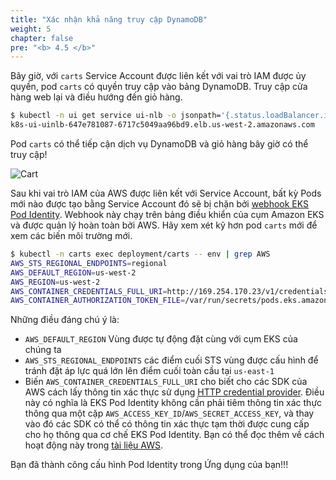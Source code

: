 ```yaml
---
title: "Xác nhận khả năng truy cập DynamoDB"
weight: 5
chapter: false
pre: "<b> 4.5 </b>"
---
```


Bây giờ, với `carts` Service Account được liên kết với vai trò IAM được ủy quyền, pod `carts` có quyền truy cập vào bảng DynamoDB. Truy cập cửa hàng web lại và điều hướng đến giỏ hàng.

```bash
$ kubectl -n ui get service ui-nlb -o jsonpath='{.status.loadBalancer.ingress[*].hostname}{"\n"}'
k8s-ui-uinlb-647e781087-6717c5049aa96bd9.elb.us-west-2.amazonaws.com
```

Pod `carts` có thể tiếp cận dịch vụ DynamoDB và giỏ hàng bây giờ có thể truy cập!

![Cart](../../../static/img/sample-app-screens/shopping-cart.png)

Sau khi vai trò IAM của AWS được liên kết với Service Account, bất kỳ Pods mới nào được tạo bằng Service Account đó sẽ bị chặn bởi [webhook EKS Pod Identity](https://github.com/aws/amazon-eks-pod-identity-webhook). Webhook này chạy trên bảng điều khiển của cụm Amazon EKS và được quản lý hoàn toàn bởi AWS. Hãy xem xét kỹ hơn pod `carts` mới để xem các biến môi trường mới.

```bash
$ kubectl -n carts exec deployment/carts -- env | grep AWS
AWS_STS_REGIONAL_ENDPOINTS=regional
AWS_DEFAULT_REGION=us-west-2
AWS_REGION=us-west-2
AWS_CONTAINER_CREDENTIALS_FULL_URI=http://169.254.170.23/v1/credentials
AWS_CONTAINER_AUTHORIZATION_TOKEN_FILE=/var/run/secrets/pods.eks.amazonaws.com/serviceaccount/eks-pod-identity-token
```

Những điều đáng chú ý là:

* `AWS_DEFAULT_REGION` Vùng được tự động đặt cùng với cụm EKS của chúng ta
* `AWS_STS_REGIONAL_ENDPOINTS` các điểm cuối STS vùng được cấu hình để tránh đặt áp lực quá lớn lên điểm cuối toàn cầu tại `us-east-1`
* Biến `AWS_CONTAINER_CREDENTIALS_FULL_URI` cho biết cho các SDK của AWS cách lấy thông tin xác thực sử dụng [HTTP credential provider](https://docs.aws.amazon.com/sdkref/latest/guide/feature-container-credentials.html). Điều này có nghĩa là EKS Pod Identity không cần phải tiêm thông tin xác thực thông qua một cặp `AWS_ACCESS_KEY_ID`/`AWS_SECRET_ACCESS_KEY`, và thay vào đó các SDK có thể có thông tin xác thực tạm thời được cung cấp cho họ thông qua cơ chế EKS Pod Identity. Bạn có thể đọc thêm về cách hoạt động này trong [tài liệu AWS](https://docs.aws.amazon.com/eks/latest/userguide/pod-identities.html).

Bạn đã thành công cấu hình Pod Identity trong Ứng dụng của bạn!!!